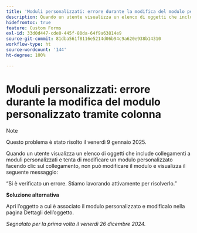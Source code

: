 ```yaml
---
title: 'Moduli personalizzati: errore durante la modifica del modulo personalizzato tramite colonna'
description: Quando un utente visualizza un elenco di oggetti che include collegamenti a moduli personalizzati e tenta di modificare un modulo personalizzato facendo clic sul collegamento, non può modificare il modulo e visualizza un messaggio di errore. È disponibile una soluzione alternativa
hidefromtoc: true
feature: Custom Forms
exl-id: 33d0d447-cde0-445f-80da-64f9a63814e9
source-git-commit: 81dba561f8116e5214d06b94c9a620e938b14310
workflow-type: ht
source-wordcount: '144'
ht-degree: 100%

---
```


# Moduli personalizzati: errore durante la modifica del modulo personalizzato tramite colonna

>[!NOTE]
>
>Questo problema è stato risolto il venerdì 9 gennaio 2025.

Quando un utente visualizza un elenco di oggetti che include collegamenti a moduli personalizzati e tenta di modificare un modulo personalizzato facendo clic sul collegamento, non può modificare il modulo e visualizza il seguente messaggio:

“Si è verificato un errore. Stiamo lavorando attivamente per risolverlo.”

**Soluzione alternativa**

Apri l’oggetto a cui è associato il modulo personalizzato e modificalo nella pagina Dettagli dell’oggetto.

_Segnalato per la prima volta il venerdì 26 dicembre 2024._
